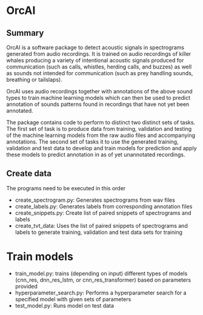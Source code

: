 
# OrcAI
## Summary
OrcAI is a software package to detect acoustic signals in spectrograms generated from audio recordings. It is trained on audio recordings of killer whales producing a variety of intentional acoustic signals produced for communication (such as calls, whistles, herding calls, and buzzes) as well as sounds not intended for communication (such as prey handling sounds, breathing or tailslaps).

OrcAI uses audio recordings together with annotations of the above sound types to train machine learning models which can then be used to predict annotation of sounds patterns found in recordings that have not yet been annotated.

The package contains code to perform to distinct two distinct sets of tasks. The first set of task is to produce data from training, validation and testing of the machine learning models from the raw audio files and accompanying annotations. The second set of tasks it to use the generated training, validation and test data to develop and train models for prediction and apply these models to predict annotation in as of yet unannotated recordings.

## Create data
The programs need to be executed in this order
 - create_spectrogram.py: Generates spectrograms from wav files
 - create_labels.py: Generates labels from corresponding annotation files
 - create_snippets.py: Create list of paired snippets of spectrograms and labels 
 - create_tvt_data: Uses the list of paired snippets of spectrograms and labels to generate training, validation and test data sets for training

 # Train models
 - train_model.py: trains (depending on input) different types of models (cnn_res, dnn_res_lstm, or cnn_res_transformer) based on parameters provided
 - hyperparameter_search.py: Performs a hyperparameter search for a specified model with given sets of parameters 
 - test_model.py: Runs model on test data
